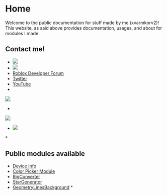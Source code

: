 # Home
Welcome to the public documentation for stuff made by me (xvarmkorv2)!
This website, as said above provides documentation, usages, and about for modules I made.

## Contact me!
- <a href="https://github.com/xvarmkorv2" alt="github account">
  <img src="https://img.shields.io/badge/Github-@xvarmkorv2-2C2D72?style=for-the-badge&logo=github&logoColor=white"/></a>
- <a href="https://www.roblox.com/users/810205422/profile" alt="roblox account">
  <img src="https://img.shields.io/badge/Roblox-@xvarmkorv2-2C2D72?style=for-the-badge&logo=roblox&logoColor=white"/></a>
- [Roblox Developer Forum](https://devforum.roblox.com/u/itzethanplayz_yt/)
- [Twitter](https://twitter.com/RadiatedExodus)
- [YouTube](https://www.youtube.com/channel/UCuLAUKIVWXpzSKgn8U6TllA)
- <a href="https://mail.google.com/mail/?view=cm&fs=1&to=xvarmkorv2@gmail.com" alt="gmail acoaccountunt">
<img src="https://img.shields.io/badge/EMail-xvarmkorv2@gmail.com-2C2D72?style=for-the-badge&logo=gmail&logoColor=white"/></a>
- <a href="https://discord.com/users/469977493299003412" alt="discord account">
<img src="https://img.shields.io/badge/Discord-xVarmkorv2%239278-2C2D72?style=for-the-badge&logo=discord&logoColor=white"/></a>
- <a href="https://www.reddit.com/r/Varmkorv_Tva/" alt="Subreddit">
  <img src="https://img.shields.io/reddit/subreddit-subscribers/Varmkorv_Tva?style=social"/></a>




\*
## Public modules available
- [Device Info](./DeviceInfo/About/)
- [Color Picker Module](./ColorPickerModule/About/)
- [RigConverter](./RigConverter/About/)
- [StarGenerator](./StarGenerator/About/)
- [GeometryLinesBackground](./GeometryLinesBackground/About/)
\*